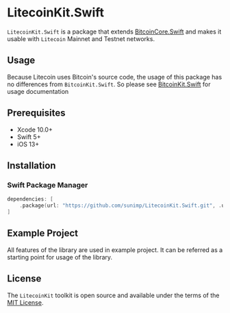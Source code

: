 # LitecoinKit.Swift

`LitecoinKit.Swift` is a package that extends [BitcoinCore.Swift](https://github.com/sunimp/BitcoinCore.Swift) and makes it usable with `Litecoin` Mainnet and Testnet networks. 

## Usage

Because Litecoin uses Bitcoin's source code, the usage of this package has no differences from `BitcoinKit.Swift`. So please see [BitcoinKit.Swift](https://github.com/sunimp/BitcoinKit.Swift) for usage documentation

## Prerequisites

* Xcode 10.0+
* Swift 5+
* iOS 13+

## Installation

### Swift Package Manager

```swift
dependencies: [
    .package(url: "https://github.com/sunimp/LitecoinKit.Swift.git", .upToNextMajor(from: "1.0.0"))
]
```

## Example Project

All features of the library are used in example project. It can be referred as a starting point for usage of the library.

## License

The `LitecoinKit` toolkit is open source and available under the terms of the [MIT License](https://github.com/sunimp/LitecoinKit.Swift/blob/master/LICENSE).

